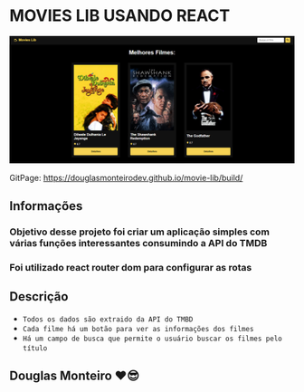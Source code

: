 # MOVIES LIB USANDO REACT

 <p align="center">
      <img src="src/assets/preview/home_preview.png">
 </p

## GitPage: https://douglasmonteirodev.github.io/movie-lib/build/

## Informações

### Objetivo desse projeto foi criar um aplicação simples com várias funções interessantes consumindo a API do TMDB

### Foi utilizado react router dom para configurar as rotas

## Descrição

- `Todos os dados são extraido da API do TMBD`
- `Cada filme há um botão para ver as informações dos filmes`
- `Há um campo de busca que permite o usuário buscar os filmes pelo título`

## Douglas Monteiro ❤😎

